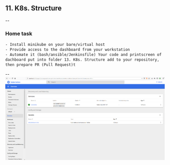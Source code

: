 ## 11. K8s. Structure
--
### Home task

    - Install minikube on your bare/virtual host
    - Provide access to the dashboard from your workstation
    - Automate it (bash/ansible/Jenkinsfile) Your code and printscreen of dachboard put into folder 13. K8s. Structure add to your repository, then prepare PR (Pull Request)t

--
![](./img/minikube-1.png)
